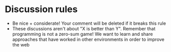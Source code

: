 # Discussion rules

- Be nice + considerate! Your comment will be deleted if it breaks this rule
- These discussions aren't about "X is better than Y". Remember that programming is not a zero-sum game! We want to learn and share approaches that have worked in other environments in order to improve the web
